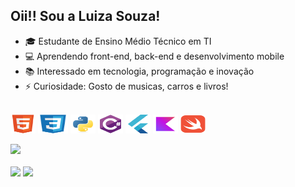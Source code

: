 ## Oii!! Sou a Luiza Souza!
- 🎓 Estudante de Ensino Médio Técnico em TI  
- 💻 Aprendendo front-end, back-end e desenvolvimento mobile  
- 📚 Interessado em tecnologia, programação e inovação  
- ⚡ Curiosidade: Gosto de musicas, carros e livros!
<div style="display: inline_block">
  <br>
  <img align="center" alt="Rafa-HTML" height="30" width="40" src="https://raw.githubusercontent.com/devicons/devicon/master/icons/html5/html5-original.svg">
  <img align="center" alt="Rafa-CSS" height="30" width="48" src="https://raw.githubusercontent.com/devicons/devicon/master/icons/css3/css3-original.svg">
  <img align="center" alt="Rafa-Python" height="30" width="40" src="https://raw.githubusercontent.com/devicons/devicon/master/icons/python/python-original.svg">
  <img align="center" alt="Rafa-Csharp" height="30" width="40" src="https://raw.githubusercontent.com/devicons/devicon/master/icons/csharp/csharp-original.svg">
  <img align="center" alt="Rafa-Flutter" height="30" width="40" src="https://raw.githubusercontent.com/devicons/devicon/master/icons/flutter/flutter-original.svg">
  <img align="center" alt="Rafa-Kotlin" height="30" width="40" src="https://raw.githubusercontent.com/devicons/devicon/master/icons/kotlin/kotlin-original.svg">
  <img align="center" alt="Rafa-Swift" height="30" width="40" src="https://raw.githubusercontent.com/devicons/devicon/master/icons/swift/swift-original.svg">
<br>
<br>
<div>
  <a href="https://www.linkedin.com/in/luiza-souza-teixeira-4624b4312/" target="_blank"><img src="https://img.shields.io/badge/-LinkedIn-X23007785?style-for-the-badge logo-linkedin&logoColor-white" target="_blank"></a>
</div>
<br>
<div>
  <a href="https://github.com/lu-iza18"></a>
  <img height="180em" src="https://github-readme-stats.vercel.app/api?username=lu-iza18&show_icons+true&theme=dracula&include_all_commits+true&count_private=true">
  <img height="160em" src="https://github-readme-stats.vercel.app/api/top-langs/?username=lu-iza18&layout=compact&langs_count16&theme=dracula"/>
</div>
